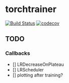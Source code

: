 # torchtrainer
[![Build Status](https://travis-ci.com/VictorKuenstler/torchtrainer.svg?branch=master)](https://travis-ci.com/VictorKuenstler/torchtrainer)
[![codecov](https://codecov.io/gh/VictorKuenstler/torchtrainer/branch/master/graph/badge.svg)](https://codecov.io/gh/VictorKuenstler/torchtrainer)


## TODO

### Callbacks
- [] LRDecreaseOnPlateau
- [] LRScheduler
- [] plotting after training?